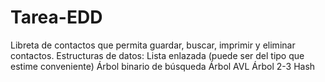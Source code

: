 # Tarea-EDD
Libreta de contactos que permita guardar, buscar, imprimir y eliminar contactos.
  Estructuras de datos:
    Lista enlazada (puede ser del tipo que estime conveniente)
    Árbol binario de búsqueda
    Árbol AVL
    Árbol 2-3
    Hash
